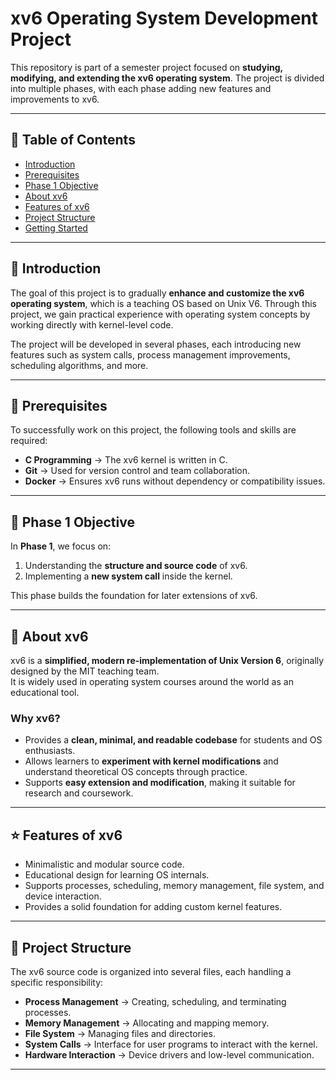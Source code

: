 # xv6 Operating System Development Project  

This repository is part of a semester project focused on **studying, modifying, and extending the xv6 operating system**. The project is divided into multiple phases, with each phase adding new features and improvements to xv6.  

---

## 📑 Table of Contents  
- [Introduction](#introduction)  
- [Prerequisites](#prerequisites)  
- [Phase 1 Objective](#phase-1-objective)  
- [About xv6](#about-xv6)  
- [Features of xv6](#features-of-xv6)  
- [Project Structure](#project-structure)  
- [Getting Started](#getting-started)  

---

## 📌 Introduction  
The goal of this project is to gradually **enhance and customize the xv6 operating system**, which is a teaching OS based on Unix V6. Through this project, we gain practical experience with operating system concepts by working directly with kernel-level code.  

The project will be developed in several phases, each introducing new features such as system calls, process management improvements, scheduling algorithms, and more.  

---

## 🔧 Prerequisites  
To successfully work on this project, the following tools and skills are required:  

- **C Programming** → The xv6 kernel is written in C.  
- **Git** → Used for version control and team collaboration.  
- **Docker** → Ensures xv6 runs without dependency or compatibility issues.  

---

## 🎯 Phase 1 Objective  
In **Phase 1**, we focus on:  
1. Understanding the **structure and source code** of xv6.  
2. Implementing a **new system call** inside the kernel.  

This phase builds the foundation for later extensions of xv6.  

---

## 📖 About xv6  
xv6 is a **simplified, modern re-implementation of Unix Version 6**, originally designed by the MIT teaching team.  
It is widely used in operating system courses around the world as an educational tool.  

### Why xv6?  
- Provides a **clean, minimal, and readable codebase** for students and OS enthusiasts.  
- Allows learners to **experiment with kernel modifications** and understand theoretical OS concepts through practice.  
- Supports **easy extension and modification**, making it suitable for research and coursework.  

---

## ⭐ Features of xv6  
- Minimalistic and modular source code.  
- Educational design for learning OS internals.  
- Supports processes, scheduling, memory management, file system, and device interaction.  
- Provides a solid foundation for adding custom kernel features.  

---

## 📂 Project Structure  
The xv6 source code is organized into several files, each handling a specific responsibility:  

- **Process Management** → Creating, scheduling, and terminating processes.  
- **Memory Management** → Allocating and mapping memory.  
- **File System** → Managing files and directories.  
- **System Calls** → Interface for user programs to interact with the kernel.  
- **Hardware Interaction** → Device drivers and low-level communication.  

---


